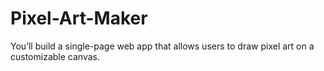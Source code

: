 # Pixel-Art-Maker
You’ll build a single-page web app that allows users to draw pixel art on a customizable canvas.
